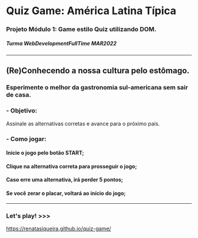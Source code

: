 # Quiz Game: América Latina Típica

### Projeto Módulo 1: Game estilo Quiz utilizando DOM. 
##### Turma WebDevelopmentFullTime MAR2022
---
## (Re)Conhecendo a nossa cultura pelo estômago.
###  Esperimente o melhor da gastronomia sul-americana sem sair de casa.

### - Objetivo:
Assinale as alternativas corretas e avance para o próximo país.

### - Como jogar:
#### Inicie o jogo pelo botão START;
#### Clique na alternativa correta para prosseguir o jogo;
#### Caso erre uma alternativa, irá perder 5 pontos;
#### Se você zerar o placar, voltará ao início do jogo;

---
### Let's play! >>> 
https://renatasiqueira.github.io/quiz-game/

